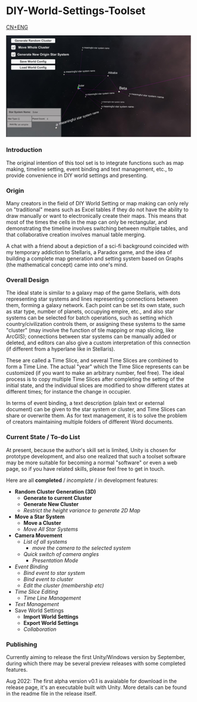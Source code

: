 # DIY-World-Settings-Toolset

[CN+ENG](./readme.md)

![current status screenshot](./0.1sample.jpg)

### Introduction

The original intention of this tool set is to integrate functions such as map making, timeline setting, event binding and text management, etc., to provide convenience in DIY world settings and presenting.

### Origin

Many creators in the field of DIY World Setting or map making can only rely on "traditional" means such as Excel tables if they do not have the ability to draw manually or want to electronically create their maps. This means that most of the times the cells in the map can only be rectangular, and demonstrating the timeline involves switching between multiple tables, and that collaborative creation involves manual table merging.

A chat with a friend about a depiction of a sci-fi background coincided with my temporary addiction to Stellaris, a Paradox game, and the idea of building a complete map generation and setting system based on Graphs (the mathematical concept) came into one's mind.

### Overall Design

The ideal state is similar to a galaxy map of the game Stellaris, with dots representing star systems and lines representing connections between them, forming a galaxy network. Each point can be set its own state, such as star type, number of planets, occupying empire, etc., and also star systems can be selected for batch operations, such as setting which country/civilization controls them, or assigning these systems to the same "cluster" (may involve the function of tile mapping or map slicing, like ArcGIS); connections between star systems can be manually added or deleted, and editors can also give a custom interpretation of this connection (if different from a hyperlane like in Stellaris).

These are called a Time Slice, and several Time Slices are combined to form a Time Line. The actual "year" which the Time Slice represents can be customized (if you want to make an arbitrary number, feel free). The ideal process is to copy multiple Time Slices after completing the setting of the initial state, and the individual slices are modified to show different states at different times; for instance the change in occupier.

In terms of event binding, a text description (plain text or external document) can be given to the star system or cluster, and Time Slices can share or overwrite them. As for text management, it is to solve the problem of creators maintaining multiple folders of different Word documents.

### Current State / To-do List

At present, because the author's skill set is limited, Unity is chosen for prototype development, and also one realized that such a toolset software may be more suitable for becoming a normal "software" or even a web page, so if you have related skills, please feel free to get in touch.

Here are all **completed** / *incomplete* / in development features:

 - **Random Cluster Generation (3D)**
    - **Generate to current Cluster**
    - **Generate New Cluster**
    - *Restrict the height variance to generate 2D Map*
 - **Move a Star System**
    - **Move a Cluster**
    - *Move All Star Systems*
 - **Camera Movement**
    - *List of all systems*
       - *move the camera to the selected system*
    - *Quick switch of camera angles*
       - *Presentation Mode*
 - *Event Binding*
    - *Bind event to star system*
    - *Bind event to cluster*
    - *Edit the cluster (membership etc)*
 - *Time Slice Editing*
    - *Time Line Management*
 - *Text Management*
 - Save World Settings
    - **Import World Settings**
    - **Export World Settings**
    - *Collaboration*

### Publishing

Currently aiming to release the first Unity/Windows version by September, during which there may be several preview releases with some completed features.

Aug 2022: The first alpha version v0.1 is avaialable for download in the release page, it's an executable built with Unity. More details can be found in the readme file in the release itself. 
    